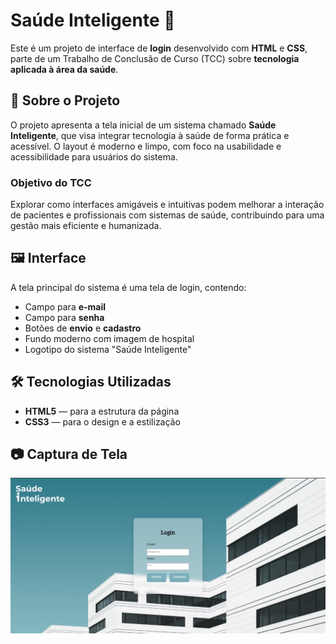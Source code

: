 # Saúde Inteligente 🏥

Este é um projeto de interface de **login** desenvolvido com **HTML** e **CSS**, parte de um Trabalho de Conclusão de Curso (TCC) sobre **tecnologia aplicada à área da saúde**.

## 📌 Sobre o Projeto

O projeto apresenta a tela inicial de um sistema chamado **Saúde Inteligente**, que visa integrar tecnologia à saúde de forma prática e acessível. O layout é moderno e limpo, com foco na usabilidade e acessibilidade para usuários do sistema.

### Objetivo do TCC

Explorar como interfaces amigáveis e intuitivas podem melhorar a interação de pacientes e profissionais com sistemas de saúde, contribuindo para uma gestão mais eficiente e humanizada.

## 🖼️ Interface

A tela principal do sistema é uma tela de login, contendo:

- Campo para **e-mail**
- Campo para **senha**
- Botões de **envio** e **cadastro**
- Fundo moderno com imagem de hospital
- Logotipo do sistema "Saúde Inteligente"

## 🛠️ Tecnologias Utilizadas

- **HTML5** — para a estrutura da página
- **CSS3** — para o design e a estilização

## 📷 Captura de Tela

![Tela de Login](./assets/img/print-login.jpg)
